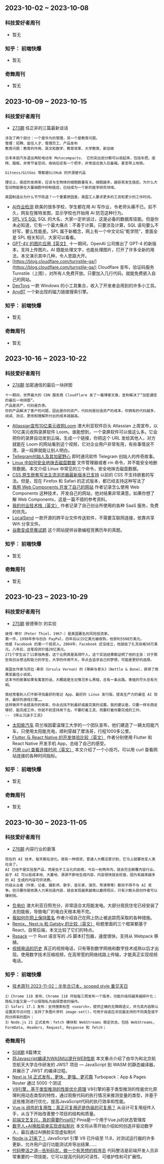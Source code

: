 ## 2023-10-02 ~ 2023-10-08
### 科技爱好者周刊
* 暂无
### 知乎： 前端快爆
* 暂无
### 奇舞周刊
* 暂无


## 2023-10-09 ~ 2023-10-15
### 科技爱好者周刊
* [273期](https://github.com/ruanyf/weekly/blob/master/docs/issue-273.md) 任正非的三篇最新谈话
```
涉及了两个部分：一个是华为的管理，另一个是教育问题。
管理：招聘、留住人才、管理员工、产品发布
教育问题：教育的作用、英文和数学、教育改革、大学教育、新加坡

日本本田汽车退出两轮电动车 Motocompacto， 它的突出部分都可以收起来，包括车把、座椅、踏板，非常节省空间，收纳后还有一个把手，非常适合放入后备箱，甚至带上地铁。

Gitness/GitGos 等都是GitHub 的开源替代品

理论上，癌症的发病率，应该与生物体的细胞数量有关。细胞越多，越容易发生癌症。为什么大型动物能够在大量细胞中抑制癌症，已经成为一个新的医学研究领域。

美国制造业为什么节节败退？一个重要原因是，美国工人要求更多的工资和更少的工作时间。
```
* [AI作业检测](https://twitter.com/rustykitty_/status/1709316764868153537) 欧美的很多学校，学生都在用 AI 写作业，令老师头痛不已。前不久，网友在推特发图，显示学校也开始用 AI 防范这种行为。
* [SPL VS SQL](https://github.com/ruanyf/weekly/blob/master/docs/issue-273.md#spl-vs-sql-%E6%AF%94%E8%BE%83) SQL 的大名，大家一定听说过，这是必备的数据库技能。但是你未必知道，它有一个最大痛点：不善于计算。只要涉及计算，SQL 语句要么不好写，要么性能差。SPL 属于新概念，网上有一个中文论坛“乾学院”，里面全是 SPL 相关知识，大家可以看看。
* [GPT-4V 的图片应用【英文】](https://blog.roboflow.com/gpt-4-vision/) 十一期间，OpenAI 公司推出了 GPT-4 的新版本，支持上传图片。AI 既能处理文字，也能处理图片，打开了许多全新的用法，本文演示其中几种，令人思路大开。
* [https://blog.cloudflare.com/turnstile-ga/](https://blog.cloudflare.com/turnstile-ga/) Cloudflare 宣布，验证码服务 Turnstile（上图），对所有人免费开放。只要加入几行代码，就能免费嵌入自己的网站。
* [DevToys](https://devtoys.app/) 一款 Windows 的小工具集合，收入了开发者会用到的许多小工具。
* [AnyBT](https://anybt.eth.limo/) 一个新出现的磁力链接搜索引擎。

### 知乎： 前端快爆
* 暂无
### 奇舞周刊
* 暂无


## 2023-10-16 ~ 2023-10-22
### 科技爱好者周刊
* [274期](https://github.com/ruanyf/weekly/blob/master/docs/issue-274.md) 加密通信的最后一块拼图
```
十一期间，世界最大的 CDN 服务商 Cloudflare 发了一篇博客文章，宣称解决了“加密通信的最后一块拼图”。
产品是资产，代码是负债。
你的产品解决了客户的问题，因此是你的资产。代码则是创造资产的成本。你拥有的代码越多，阅读、测试、更改和理解所付出的成本就越高。
```
* [Atlassian宣布10亿美元收购Loom](https://www.atlassian.com/blog/announcements/atlassian-acquires-loom) 澳大利亚软件巨头 Atlassian 上周宣布，以10亿美元收购录屏软件 Loom。谁能想到，一个录屏软件可以值这么多。它会把你的录屏自动发到云端，生成一个链接，你把这个 URL 发给其他人，对方就能在 Loom 的网站看到这个视频，它对企业用户非常有用，有些事情说不清，录一段屏就能让别人明白。
* [Tellegram创始人及其加密野心](https://finance.sina.cn/blockchain/2023-10-17/detail-imzrkyrm8917643.d.html) 即时通讯软件 Telegram 创始人的传奇故事。
* [Linux 中如何安全地抹去磁盘数据](https://mp.weixin.qq.com/s/w-pMU3_TD3dEPoW-XEde-A) 文件管理器或者 rm 命令，并不能安全地删除数据。本文介绍 Linux 中常见的三个命令，安全地抹去磁盘数据。
* [CSS 原生嵌套写法主流浏览器最新版本已支持](https://webkit.org/blog/14571/css-nesting-and-the-cascade/) 以前的 CSS 不支持嵌套的写法。但是，现在 Firefox 和 Safari 的正式版本，都已经支持这种写法了
* [我用 Web Components 开发了自己的网站](https://www.thesoftwarephilosopher.com/articles/2023-08-07-modern-90s-web-dev.html) 作者记录怎么使用 Web Components 这种技术，开发自己的网站，他对结果非常满意。如果你想了解 Web Components，这是一篇不错的参考资料。
* [我的创业技术栈（英文）](https://getwaitlist.com/blog/solo-dev-startup-stack) 作者记录了自己创业所使用的各种 SaaS 服务，免费的优先。
* [LocalSend](https://localsend.org/) 一款开源的跨平台文件传送软件，不需要互联网连接，依靠共享 Wifi 分享文件。
* [谷歌变成竞赛试题](https://zibada.guru/gcj/) 这个网站提供谷歌编程竞赛历年的真题。

### 知乎： 前端快爆
* 暂无
### 奇舞周刊
* 暂无

## 2023-10-23 ~ 2023-10-29
### 科技爱好者周刊
* [275期](https://github.com/ruanyf/weekly/blob/master/docs/issue-275.md) 彼德蒂尔 的实验
```
彼得·蒂尔（Peter Thiel，1967-）是美国著名的风险投资家。
第一件，1998年参与创办 PayPal，四年后以15亿美元被收购，他获利5500万美元。
他是 Facebook 的第一个投资人。2004年，Facebook 还没成立，他就给了扎克伯格50万美元。八年后，这笔投资价值20亿美元。
271个学生出了11家独角兽，这个比例真是高得吓人。这个实验结果都证明了他的主张：对于那些有创业想法和能力的学生，大学的作用不大，早点去追求自己的梦想，可能是更好的选择。

美国女作家乌苏拉·弗农（Ursula Vernon）的《荨麻与骨头》（Nettle & Bone），获得了雨果奖最佳小说奖。
这本书的故事如果有寓意的话，大概就是无论情况多么黑暗，总有一条出路。青蛙的尽头总有光明。

我经常看到人们不断寻找最好的笔记 App、最好的 Linux 发行版、提高生产力的最佳 AI 软件、最好的游戏引擎……
这样做并不会提高你的效率，你永远找不到最好或最完美的设置。我的建议是，只要一样东西足够好、能完成工作，你就不妨坚持用下去。不要盯着工具，而要盯着你要完成的工作。
-- 《停止沉迷于工具》
```
* [太阳能汽车](https://www.cnn.com/travel/stella-terra-off-road-solar-powered-suv-morocco-hnk-spc/index.html) 荷兰埃因霍温理工大学的一个团队宣布，他们建造了一辆太阳能汽车，只使用太阳能充电，顺利穿越了摩洛哥，行程1000多公里。
* [Flutter 与 React Native 的开发体验比较（英文）](https://stackoverflow.blog/2022/10/31/comparing-frameworks-for-cross-platform-apps-flutter-vs-react-native/) 作者分别使用 Flutter 和 React Native 开发手机 App，总结了自己的感受。
* [巧用 curl 查看连接时间（英文）](https://susam.net/blog/timing-with-curl.html) 本文介绍了一个小技巧，可以用 curl 查看网站连接的各种时间指标。

### 知乎： 前端快爆
* 暂无
### 奇舞周刊
* 暂无

## 2023-10-30 ~ 2023-11-05
### 科技爱好者周刊
* [276期](https://github.com/ruanyf/weekly/blob/master/docs/issue-276.md) 内容行业的衰落
```
现在的 AI 技术，每天都在进化。我有一种感觉，普通人大概没意识到，它马上就要改变人类社会了。
AI 已经不是实验室产品，而是处于工业化的前夜，今后一到两年内，就会完全颠覆内容行业。
由于 AI 可以低成本地、大量地、源源不断地生成内容，内容很快就会贬值，因为有越来越多的 AI 生成的内容可供消费。
内容从业者（作家、记者、摄影师、歌手、音乐家、演员、导演等等）都将不得不与 AI 竞争。但只要你是依靠人力来创造内容，就会发现越来越难以赢得观众，只有少数头部创作者可以赚到钱。
```
* [负电价](https://www.abc.net.au/news/2023-09-23/rooftop-solar-cannibalising-australian-power-market/102889710) 澳大利亚日照充分，非常适合太阳能发电。大部分居民住宅已经安装了太阳能板，导致电厂的电白天根本用不完。
* [我如何在网上保持匿名](https://tmp.bearblog.dev/how-i-stay-reasonably-anonymous-online/) 作者介绍自己在网上防止被追踪而采取的各种措施。
* [Remix、Next.js 和 Gatsby 的比较（英文）](https://www.flexmonster.com/blog/react-based-frameworks-comparison-remix-nextjs-gatsby/) 标题里面的三个框架都基于 React，自带后端，本文比较了它们的特点。
* [Rspack](https://www.rspack.dev/zh/) 一个 Rust 语言写的 JS 脚本打包器，速度很快，支持从 Webpack 移植。
* [视频电话的历史](https://hackaday.com/2022/07/11/where-are-our-video-phones/) 真正的视频电话，只有等到数字网络和数字技术成熟以后才出现。使用数字技术压缩视频，在高带宽的网络线路上传输，才能真正实现视频电话。

### 知乎： 前端快爆
* [技术周刊 2023-11-02：半年合订本，scoped style 重见天日](https://zhuanlan.zhihu.com/p/664643326) 
```
1）Chrome 118 发布，Chrome 118 开始每三周发布一个版本，功能升级将越来越碎片化；隐私沙盒又是一个以保隐私为由保营收的操作。
2）Safari 17.1 发布：支持搜索标签 <search>，提供正确的无障碍语义，并为其内容默认设置其可访问性；支持了多图片序列 image-set()，可用于自适应浏览器支持的不同类型或不同分辨率的图片；
3）Node.js 21 正式发布：fetch 模块和 WebStreams 稳定状态，包括 WebStreams, FormData, Headers, Request, Response 和 fetch；

```
### 奇舞周刊
* [508期](https://mp.weixin.qq.com/s/THhrtprhvQ9MN6iR_jEcJg) 8篇博文
* [ 将Javascript编译为WASM以提升WEB性能](https://mp.weixin.qq.com/s?__biz=MzA3OTY5NDI0OA==&mid=2247488053&idx=1&sn=6d2f969fbe83d3d86f524aa1bdd48fe6&scene=21#wechat_redirect) 本文重点介绍了由华为和北京航空航天大学合作研发的 JWST 项目 — JavaScript 到 WASM 的静态编译器，并展示了 JWST 的编译过程。
* [Next.js 14 正式发布，更快、更强、更可靠](https://mp.weixin.qq.com/s?__biz=MzU2MTIyNDUwMA==&mid=2247524778&idx=1&sn=39d4d4d6977b924ea2c4439c8d8c5e01&chksm=fc7e2ff1cb09a6e729066ca8a60851ac0ba31d88ab638f84681406b7a351c7766673a33a886e&token=663739188&lang=zh_CN&scene=21#wechat_redirect) Turbopack：App & Pages Router 通过 5000 个测试
* [V8引擎，基于类型推测的性能优化原理](https://mp.weixin.qq.com/s?__biz=Mzg3OTYwMjcxMA==&mid=2247487936&idx=1&sn=b3aa6c92db74510dcc18c02b95bcffe6&chksm=cf00acb9f87725af865267548383576b5d99e99d676ff147fbc5919996e94d4fd4c7cbc74267&token=663739188&lang=zh_CN&scene=21#wechat_redirect) V8引擎的基于类型推测的性能优化原理利用动态类型的特性，通过观察代码的执行情况来推测变量的类型，并基于这些推测进行优化，提高JavaScript代码的执行效率和性能。
* [Vue.js 组件的复用性：真正可复用还是伪装的可复用？](https://mp.weixin.qq.com/s?__biz=MjM5MDE0Mjc4MA==&mid=2651184841&idx=3&sn=44d6b9c10cd19ac3b33a58f555c0e4d5&scene=21#wechat_redirect) 从设计可复用组件入手，从当下开始改善整个项目的结构和质量。
* [前端文艺复兴，真的需要Pinia吗?](https://mp.weixin.qq.com/s?__biz=MzU2NjU3Nzg2Mg==&mid=2247503720&idx=1&sn=7adc5485063cc22aa76b7e79f7a4af19&chksm=fca8d0c1cbdf59d72e3b3cf0e299457fd1ab2a6354400cefc501977fc04970f581c5b20e874a&token=663739188&lang=zh_CN&scene=21#wechat_redirect) Pinia是一个用于Vue.js的状态管理库
* [数字人+AI换脸简单实现虚拟制片](https://mp.weixin.qq.com/s?__biz=Mzg3NTcwMTUzNA==&mid=2247494228&idx=1&sn=168e02f44e88af0eaacf03894f76f76e&chksm=cf3fde25f84857331d9304ec0634391adba8a4eda441454902441c039c8517470460a9b31b76&token=663739188&lang=zh_CN&scene=21#wechat_redirect) 本文将从零开始介绍如何创造并驱动数字人，最后通过AI换脸实现虚拟制片
* [Node.js 21来了！](https://mp.weixin.qq.com/s?__biz=MzIyNDU2NTc5Mw==&mid=2247512205&idx=1&sn=8f995180734c1629771421864bdd4d94&chksm=e80fffc3df7876d50473e007e7004894e3671d886b087b1294327748b0fce49644679ddc3225&token=663739188&lang=zh_CN&scene=21#wechat_redirect) JavaScript 引擎 V8 已升级至 11.8，对测试运行器的许多更新，允许用户运行功能测试并导出结果......
* [ 代码整洁之道--告别码农，做一个有思想的程序员](https://mp.weixin.qq.com/s?__biz=MzIzOTU0NTQ0MA==&mid=2247535510&idx=1&sn=bd326f8f613c8c8c5760a5214d9dbd02&scene=21#wechat_redirect) 代码整洁是前端开发人员非常重要的一项技能，它可以提高代码的可读性、可维护性和可扩展性。